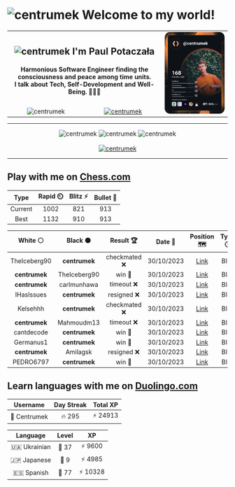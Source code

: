 <h1>
  <img
    src="https://emojis.slackmojis.com/emojis/images/1531849430/4246/blob-sunglasses.gif"
    width="30"
    alt="centrumek"
  />
  Welcome to my world!
</h1>

<table>
  <tbody>
    <tr>
      <td align="center" width="70%" colspan="2">
        <h2>
          <img
            src="https://raw.githubusercontent.com/MartinHeinz/MartinHeinz/master/wave.gif"
            width="30px"
            alt="centrumek"
          />
          I'm Paul Potaczała
        </h2>
        <h4>
          Harmonious Software Engineer finding the consciousness and peace among time units.
          <br/>
          I talk about Tech, Self-Development and Well-Being. 🌿🧘🚀
        </h4>
      </td>
      <td width="30%" rowspan="2">
        <a href="https://app.daily.dev/centrumek">
          <img
            src="./devcard.svg"
            alt="centrumek"
          />
        </a>
      </td>
    </tr>
    <tr align="center">
      <td>
        <img
          src="https://komarev.com/ghpvc/?username=centrumek&label=visitors&color=0e75b6&style=flat"
          alt="centrumek"
        >
      </td>
      <td>
        <a href="https://stackoverflow.com/users/14496012/centrumek">
          <img
            src="https://stackoverflow.com/users/flair/14496012.png?theme=dark"
            alt="centrumek"
          >
        </a>
      </td>
    </tr>
  </tbody>
</table>

---
<div align="center">
  <img 
    src="https://github-readme-stats.vercel.app/api?username=centrumek&show_icons=true&count_private=true&theme=dark&hide_border=true&hide=issues,contribs&bg_color=00000000"
    alt="centrumek"
  />
  <img
    src="https://github-readme-stats.vercel.app/api/top-langs/?username=centrumek&layout=compact&hide_border=true&theme=dark&bg_color=00000000&langs_count=6&exclude_repo=air-statistic-app"
    alt="centrumek"
  />
  <img 
    src="https://github-readme-streak-stats.herokuapp.com?user=centrumek&theme=dark&hide_border=true&background=FFFFFF00"
    alt="centrumek"
  />
  <br/>
  <br/>
  <a href="https://www.buymeacoffee.com/centrumek">
    <img
      src="https://cdn.buymeacoffee.com/buttons/v2/default-orange.png"
      height="50"
      width="210"
      alt="centrumek"
    />
  </a>
</div>

---

## Play with me on [Chess.com](https://www.chess.com/member/centrumek)

<div align="center">
<!--START_SECTION:chessStats-->
<!-- Automatically generated with https://github.com/Balastrong/chess-stats-action -->

| Type | Rapid ⏲️ | Blitz ⚡ | Bullet 🔫 |
|:---:|:---:|:---:|:---:|
| Current | 1002 | 821 | 913 |
| Best | 1132 | 910 | 913 |

| White ⚪ | Black ⚫ | Result 🏆 | Date 📅 | Position 🗺️ | Type 🕕 |
|:---:|:---:|:---:|:---:|:---:|:---:|
| TheIceberg90 | **centrumek** | checkmated ❌ | 30/10/2023 | <a href="http://www.ee.unb.ca/cgi-bin/tervo/fen.pl?select=7r/7p/1p1p1p1b/5k2/3N1p2/2PP3P/PP3P2/2K1R1R1 b - -">Link</a> | Blitz |
| **centrumek** | TheIceberg90 | win 🥇 | 30/10/2023 | <a href="http://www.ee.unb.ca/cgi-bin/tervo/fen.pl?select=1Q5k/1R5p/8/7B/3P4/5p1P/6P1/4N1K1 b - -">Link</a> | Blitz |
| **centrumek** | carlmunhawa | timeout ❌ | 30/10/2023 | <a href="http://www.ee.unb.ca/cgi-bin/tervo/fen.pl?select=5k2/4r3/1p2p3/2p1K3/8/8/8/8 w - -">Link</a> | Blitz |
| IHasIssues | **centrumek** | resigned ❌ | 30/10/2023 | <a href="http://www.ee.unb.ca/cgi-bin/tervo/fen.pl?select=8/p7/8/1Pk4p/2Pr4/1N5P/5PK1/2R5 b - -">Link</a> | Blitz |
| Kelsehhh | **centrumek** | checkmated ❌ | 30/10/2023 | <a href="http://www.ee.unb.ca/cgi-bin/tervo/fen.pl?select=6r1/pp6/2p2n1R/3p4/3P1k2/5P1Q/PPP3P1/R1B3K1 b - d3">Link</a> | Blitz |
| **centrumek** | Mahmoudm13 | timeout ❌ | 30/10/2023 | <a href="http://www.ee.unb.ca/cgi-bin/tervo/fen.pl?select=8/3k4/1P1P2p1/2K5/b7/P7/1r6/8 w - -">Link</a> | Blitz |
| cantdecode | **centrumek** | win 🥇 | 30/10/2023 | <a href="http://www.ee.unb.ca/cgi-bin/tervo/fen.pl?select=r7/7P/P7/1k6/R2p1p2/2pP4/2P2PP1/6K1 w - -">Link</a> | Blitz |
| Germanus1 | **centrumek** | win 🥇 | 30/10/2023 | <a href="http://www.ee.unb.ca/cgi-bin/tervo/fen.pl?select=8/5q2/6kP/p5P1/1p2RK2/8/8/8 w - -">Link</a> | Blitz |
| **centrumek** | Amilagsk | resigned ❌ | 30/10/2023 | <a href="http://www.ee.unb.ca/cgi-bin/tervo/fen.pl?select=8/ppp5/4k2p/4p1p1/8/5rPP/P2q4/7K w - -">Link</a> | Blitz |
| PEDRO6797 | **centrumek** | win 🥇 | 30/10/2023 | <a href="http://www.ee.unb.ca/cgi-bin/tervo/fen.pl?select=6r1/4k3/3R4/4P3/3PK3/6p1/2q5/8 w - -">Link</a> | Blitz |

<!--END_SECTION:chessStats-->
</div>

## Learn languages with me on [Duolingo.com](https://www.duolingo.com/profile/Centrumek)

<div align="center">
<!--START_SECTION:duolingoStats-->
<!-- Automatically generated with https://github.com/centrumek/duolingo-readme-stats-->

| Username | Day Streak | Total XP |
|:---:|:---:|:---:|
| 👤 Centrumek | 🔥 295 | ⚡ 24913 |

| Language | Level | XP |
|:---:|:---:|:---:|
| 🇺🇦 Ukrainian | 👑 37 | ⚡ 9600 |
| 🇯🇵 Japanese | 👑 9 | ⚡ 4985 |
| 🇪🇸 Spanish | 👑 77 | ⚡ 10328 |

<!--END_SECTION:duolingoStats-->
</div>
<!--
**centrumek/centrumek** is a ✨ _special_ ✨ repository because its `README.md` (this file) appears on your GitHub profile.

Here are some ideas to get you started:

- 🔭 I’m currently working on ...
- 🌱 I’m currently learning ...
- 👯 I’m looking to collaborate on ...
- 🤔 I’m looking for help with ...
- 💬 Ask me about ...
- 📫 How to reach me: ...
- 😄 Pronouns: ...
- ⚡ Fun fact: ...
-->
